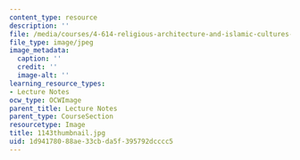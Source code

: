 ```yaml
---
content_type: resource
description: ''
file: /media/courses/4-614-religious-architecture-and-islamic-cultures-fall-2002/1d94178088ae33cbda5f395792dcccc5_1143thumbnail.jpg
file_type: image/jpeg
image_metadata:
  caption: ''
  credit: ''
  image-alt: ''
learning_resource_types:
- Lecture Notes
ocw_type: OCWImage
parent_title: Lecture Notes
parent_type: CourseSection
resourcetype: Image
title: 1143thumbnail.jpg
uid: 1d941780-88ae-33cb-da5f-395792dcccc5
---
```

